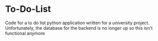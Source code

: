 # To-Do-List

Code for a to do list python application written for a university project. Unfortunately, the database for the backend is no longer up so this isn't functional anymore 
